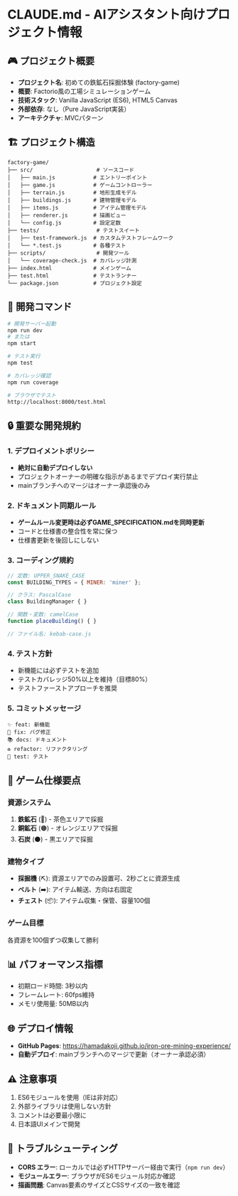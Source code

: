 # CLAUDE.md - AIアシスタント向けプロジェクト情報

## 🎮 プロジェクト概要
- **プロジェクト名**: 初めての鉄鉱石採掘体験 (factory-game)
- **概要**: Factorio風の工場シミュレーションゲーム
- **技術スタック**: Vanilla JavaScript (ES6), HTML5 Canvas
- **外部依存**: なし（Pure JavaScript実装）
- **アーキテクチャ**: MVCパターン

## 🏗️ プロジェクト構造
```
factory-game/
├── src/                    # ソースコード
│   ├── main.js            # エントリーポイント
│   ├── game.js            # ゲームコントローラー
│   ├── terrain.js         # 地形生成モデル
│   ├── buildings.js       # 建物管理モデル
│   ├── items.js           # アイテム管理モデル
│   ├── renderer.js        # 描画ビュー
│   └── config.js          # 設定定数
├── tests/                  # テストスイート
│   ├── test-framework.js  # カスタムテストフレームワーク
│   └── *.test.js          # 各種テスト
├── scripts/                # 開発ツール
│   └── coverage-check.js  # カバレッジ計測
├── index.html             # メインゲーム
├── test.html              # テストランナー
└── package.json           # プロジェクト設定
```

## 🚀 開発コマンド
```bash
# 開発サーバー起動
npm run dev
# または
npm start

# テスト実行
npm test

# カバレッジ確認
npm run coverage

# ブラウザでテスト
http://localhost:8000/test.html
```

## 🔒 重要な開発規約

### 1. デプロイメントポリシー
- **絶対に自動デプロイしない**
- プロジェクトオーナーの明確な指示があるまでデプロイ実行禁止
- mainブランチへのマージはオーナー承認後のみ

### 2. ドキュメント同期ルール
- **ゲームルール変更時は必ずGAME_SPECIFICATION.mdを同時更新**
- コードと仕様書の整合性を常に保つ
- 仕様書更新を後回しにしない

### 3. コーディング規約
```javascript
// 定数: UPPER_SNAKE_CASE
const BUILDING_TYPES = { MINER: 'miner' };

// クラス: PascalCase
class BuildingManager { }

// 関数・変数: camelCase
function placeBuilding() { }

// ファイル名: kebab-case.js
```

### 4. テスト方針
- 新機能には必ずテストを追加
- テストカバレッジ50%以上を維持（目標80%）
- テストファーストアプローチを推奨

### 5. コミットメッセージ
```
✨ feat: 新機能
🐛 fix: バグ修正
📚 docs: ドキュメント
♻️ refactor: リファクタリング
🧪 test: テスト
```

## 🎯 ゲーム仕様要点

### 資源システム
1. **鉄鉱石** (🔩) - 茶色エリアで採掘
2. **銅鉱石** (🟠) - オレンジエリアで採掘
3. **石炭** (⚫) - 黒エリアで採掘

### 建物タイプ
- **採掘機** (⛏️): 資源エリアでのみ設置可、2秒ごとに資源生成
- **ベルト** (➡️): アイテム輸送、方向は右固定
- **チェスト** (📦): アイテム収集・保管、容量100個

### ゲーム目標
各資源を100個ずつ収集して勝利

## 📊 パフォーマンス指標
- 初期ロード時間: 3秒以内
- フレームレート: 60fps維持
- メモリ使用量: 50MB以内

## 🌐 デプロイ情報
- **GitHub Pages**: https://hamadakoji.github.io/iron-ore-mining-experience/
- **自動デプロイ**: mainブランチへのマージで更新（オーナー承認必須）

## ⚠️ 注意事項
1. ES6モジュールを使用（IEは非対応）
2. 外部ライブラリは使用しない方針
3. コメントは必要最小限に
4. 日本語UIメインで開発

## 🔧 トラブルシューティング
- **CORS エラー**: ローカルでは必ずHTTPサーバー経由で実行（`npm run dev`）
- **モジュールエラー**: ブラウザがES6モジュール対応か確認
- **描画問題**: Canvas要素のサイズとCSSサイズの一致を確認